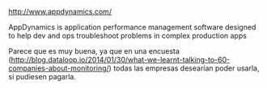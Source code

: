 http://www.appdynamics.com/

AppDynamics is application performance management software designed to help dev and ops troubleshoot problems in complex production apps

Parece que es muy buena, ya que en una encuesta (http://blog.dataloop.io/2014/01/30/what-we-learnt-talking-to-60-companies-about-monitoring/) todas las empresas desearían poder usarla, si pudiesen pagarla.
